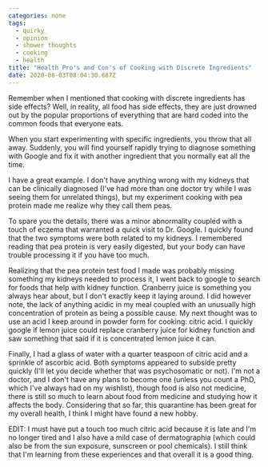 ```yaml
---
categories: none
tags:
  - quirky
  - opinion
  - shower thoughts
  - cooking
  - health
title: "Health Pro's and Con's of Cooking with Discrete Ingredients"
date: 2020-08-03T08:04:30.687Z
---
```


Remember when I mentioned that cooking with discrete ingredients has side effects? Well, in reality, all food has side effects, they are just drowned out by the popular proportions of everything that are hard coded into the common foods that everyone eats.

When you start experimenting with specific ingredients, you throw that all away. Suddenly, you will find yourself rapidly trying to diagnose something with Google and fix it with another ingredient that you normally eat all the time.

I have a great example. I don't have anything wrong with my kidneys that can be clinically diagnosed (I've had more than one doctor try while I was seeing them for unrelated things), but my experiment cooking with pea protein made me realize why they call them peas.

To spare you the details, there was a minor abnormality coupled with a touch of eczema that warranted a quick visit to Dr. Google. I quickly found that the two symptoms were both related to my kidneys. I remembered reading that pea protein is very easily digested, but your body can have trouble processing it if you have too much.

Realizing that the pea protein test food I made was probably missing something my kidneys needed to process it, I went back to google to search for foods that help with kidney function. Cranberry juice is something you always hear about, but I don't exactly keep it laying around. I did however note, the lack of anything acidic in my meal coupled with an unusually high concentration of protein as being a possible cause. My next thought was to use an acid I keep around in powder form for cooking: citric acid. I quickly google if lemon juice could replace cranberry juice for kidney function and saw something that said if it is concentrated lemon juice it can.

Finally, I had a glass of water with a quarter teaspoon of citric acid and a sprinkle of ascorbic acid. Both symptoms appeared to subside pretty quickly (I'll let you decide whether that was psychosomatic or not). I'm not a doctor, and I don't have any plans to become one (unless you count a PhD, which I've always had on my wishlist), though food is also not medicine, there is still so much to learn about food from medicine and studying how it affects the body. Considering that so far, this quarantine has been great for my overall health, I think I might have found a new hobby.

EDIT: I must have put a touch too much citric acid because it is late and I'm no longer tired and I also have a mild case of dermatographia (which could also be from the sun exposure, sunscreen or pool chemicals). I still think that I'm learning from these experiences and that overall it is a good thing.
